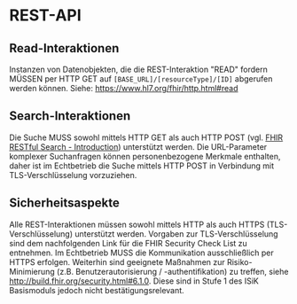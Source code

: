 # REST-API

## Read-Interaktionen
Instanzen von Datenobjekten, die die REST-Interaktion "READ" fordern MÜSSEN per HTTP GET auf ```[BASE_URL]/[resourceType]/[ID]``` abgerufen werden können. 
Siehe: https://www.hl7.org/fhir/http.html#read 

## Search-Interaktionen
Die Suche MUSS sowohl mittels HTTP GET als auch HTTP POST (vgl. [FHIR RESTful Search - Introduction](https://www.hl7.org/fhir/search.html#Introduction)) unterstützt werden. Die URL-Parameter komplexer Suchanfragen können personenbezogene Merkmale enthalten, daher ist im Echtbetrieb die Suche mittels HTTP POST in Verbindung mit TLS-Verschlüsselung vorzuziehen. 

## Sicherheitsaspekte
Alle REST-Interaktionen müssen sowohl mittels HTTP als auch HTTPS (TLS-Verschlüsselung) unterstützt werden. Vorgaben zur TLS-Verschlüsselung sind dem nachfolgenden Link für die FHIR Security Check List zu entnehmen.
Im Echtbetrieb MUSS die Kommunikation ausschließlich per HTTPS erfolgen.
Weiterhin sind geeignete Maßnahmen zur Risiko-Minimierung (z.B. Benutzerautorisierung / -authentifikation) zu treffen, siehe http://build.fhir.org/security.html#6.1.0. 
Diese sind in Stufe 1 des ISiK Basismoduls jedoch nicht bestätigungsrelevant.